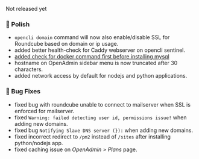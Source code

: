 Not released yet

### 💅 Polish
- `opencli domain` command will now also enable/disable SSL for Roundcube based on domain or ip usage.
- added better health-check for Caddy webserver on opencli sentinel.
- [added check for docker command first before installing mysql](https://github.com/stefanpejcic/OpenPanel/commit/d031e07251552b44f6c913000bc00d1a37ca2d31)
- hostname on OpenAdmin sidebar menu is now truncated after 30 characters.
- added network access by default for nodejs and python applications.


### 🐛 Bug Fixes
- fixed bug with roundcube unable to connect to mailserver when SSL is enforced for mailserver.
- fixed `Warning: failed detecting user id, permissions issue!` when adding new domains.
- fixed bug `Notifying Slave DNS server (}):` when adding new domains.
- fixed incorrect redirect to `/pm2` instead of `/sites` after installing python/nodejs app.
- fixed caching issue on *OpenAdmin > Plans* page.
